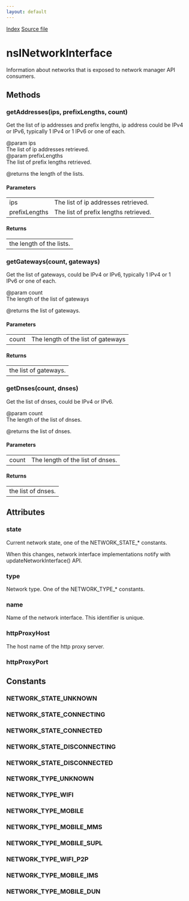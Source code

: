 ```yaml
---
layout: default
---
```

<div id='links'><a href="../index.html">Index</a>
<a href="http://dxr.mozilla.org/mozilla-central/source/dom/system/gonk/nsINetworkManager.idl">Source file</a>
</div>

# nsINetworkInterface #
  
Information about networks that is exposed to network manager API consumers.  
  

## Methods ##

### getAddresses(ips, prefixLengths, count) ###
  
Get the list of ip addresses and prefix lengths, ip address could be IPv4  
or IPv6, typically 1 IPv4 or 1 IPv6 or one of each.  
  
@param ips  
       The list of ip addresses retrieved.  
@param prefixLengths  
       The list of prefix lengths retrieved.  
  
@returns the length of the lists.  
  

#### Parameters ####

<table>

<tr>
<td>ips</td>
<td>       The list of ip addresses retrieved.  
</td>
</tr>

<tr>
<td>prefixLengths</td>
<td>       The list of prefix lengths retrieved.  
</td>
</tr>

</table>

#### Returns ####

<table>

<tr>
<td>the length of the lists.  
</td>
</tr>

</table>

### getGateways(count, gateways) ###
  
Get the list of gateways, could be IPv4 or IPv6, typically 1 IPv4 or 1  
IPv6 or one of each.  
  
@param count  
       The length of the list of gateways  
  
@returns the list of gateways.  
  

#### Parameters ####

<table>

<tr>
<td>count</td>
<td>       The length of the list of gateways  
</td>
</tr>

</table>

#### Returns ####

<table>

<tr>
<td>the list of gateways.  
</td>
</tr>

</table>

### getDnses(count, dnses) ###
  
Get the list of dnses, could be IPv4 or IPv6.  
  
@param count  
       The length of the list of dnses.  
  
@returns the list of dnses.  
  

#### Parameters ####

<table>

<tr>
<td>count</td>
<td>       The length of the list of dnses.  
</td>
</tr>

</table>

#### Returns ####

<table>

<tr>
<td>the list of dnses.  
</td>
</tr>

</table>

## Attributes ##

### state ###
  
Current network state, one of the NETWORK_STATE_* constants.  
  
When this changes, network interface implementations notify with  
updateNetworkInterface() API.  
  

### type ###
  
Network type. One of the NETWORK_TYPE_* constants.  
  

### name ###
  
Name of the network interface. This identifier is unique.  
  

### httpProxyHost ###
  
The host name of the http proxy server.  
  

### httpProxyPort ###

## Constants ##

### NETWORK_STATE_UNKNOWN ###

### NETWORK_STATE_CONNECTING ###

### NETWORK_STATE_CONNECTED ###

### NETWORK_STATE_DISCONNECTING ###

### NETWORK_STATE_DISCONNECTED ###

### NETWORK_TYPE_UNKNOWN ###

### NETWORK_TYPE_WIFI ###

### NETWORK_TYPE_MOBILE ###

### NETWORK_TYPE_MOBILE_MMS ###

### NETWORK_TYPE_MOBILE_SUPL ###

### NETWORK_TYPE_WIFI_P2P ###

### NETWORK_TYPE_MOBILE_IMS ###

### NETWORK_TYPE_MOBILE_DUN ###
